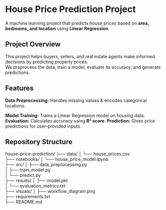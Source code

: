 # House Price Prediction Project

A machine learning project that predicts house prices based on **area, bedrooms, and location** using **Linear Regression**.

## Project Overview

This project helps buyers, sellers, and real estate agents make informed decisions by predicting property prices.  
We preprocess the data, train a model, evaluate its accuracy, and generate predictions.

## Features
 **Data Preprocessing:** Handles missing values & encodes categorical locations.

**Model Training:** Trains a Linear Regression model on housing data.
**Evaluation:** Calculates accuracy using **R² score**.
 **Prediction:** Gives price predictions for user-provided inputs.

 ## Repository Structure
house-price-prediction/
├── data/
│   └── house_prices.csv         
├── notebooks/
│   └── house_price_model.ipynb   
├── src/
│   ├── data_preprocessing.py     
│   ├── train_model.py            
│   └── predict.py                
├── results/
│   ├── model.pkl                 
│   └── evaluation_metrics.txt    
├── visuals/
│   ├── workflow_diagram.png        
├── requirements.txt              
├── README.md               




